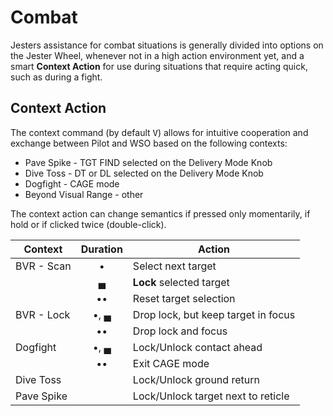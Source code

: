 # Combat

Jesters assistance for combat situations is generally divided into options on
the Jester Wheel, whenever not in a high action environment yet, and a smart
**Context Action** for use during situations that require acting quick, such as
during a fight.

## Context Action

The context command (by default <kbd>V</kbd>) allows for intuitive cooperation
and exchange between Pilot and WSO based on the following contexts:

- Pave Spike - TGT FIND selected on the Delivery Mode Knob
- Dive Toss - DT or DL selected on the Delivery Mode Knob
- Dogfight - CAGE mode
- Beyond Visual Range - other

The context action can change semantics if pressed only momentarily, if hold or
if clicked twice (double-click).

| Context    | Duration | Action                              |
| ---------- | :------: | ----------------------------------- |
| BVR - Scan |    •     | Select next target                  |
|            |    ▄     | **Lock** selected target            |
|            |    ••    | Reset target selection              |
| BVR - Lock |   •, ▄   | Drop lock, but keep target in focus |
|            |    ••    | Drop lock and focus                 |
| Dogfight   |   •, ▄   | Lock/Unlock contact ahead           |
|            |    ••    | Exit CAGE mode                      |
| Dive Toss  |          | Lock/Unlock ground return           |
| Pave Spike |          | Lock/Unlock target next to reticle  |
